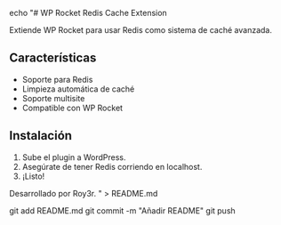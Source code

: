 echo "# WP Rocket Redis Cache Extension

Extiende WP Rocket para usar Redis como sistema de caché avanzada.

## Características

- Soporte para Redis
- Limpieza automática de caché
- Soporte multisite
- Compatible con WP Rocket

## Instalación

1. Sube el plugin a WordPress.
2. Asegúrate de tener Redis corriendo en localhost.
3. ¡Listo!

Desarrollado por Roy3r.
" > README.md

git add README.md
git commit -m "Añadir README"
git push
